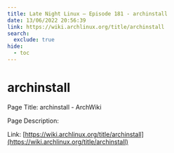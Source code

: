 ```yaml
---
title: Late Night Linux – Episode 181 - archinstall
date: 13/06/2022 20:56:39
link: https://wiki.archlinux.org/title/archinstall
search:
  exclude: true
hide:
  - toc
---
```


# archinstall

Page Title: archinstall - ArchWiki

Page Description:  

Link: [https://wiki.archlinux.org/title/archinstall](https://wiki.archlinux.org/title/archinstall)